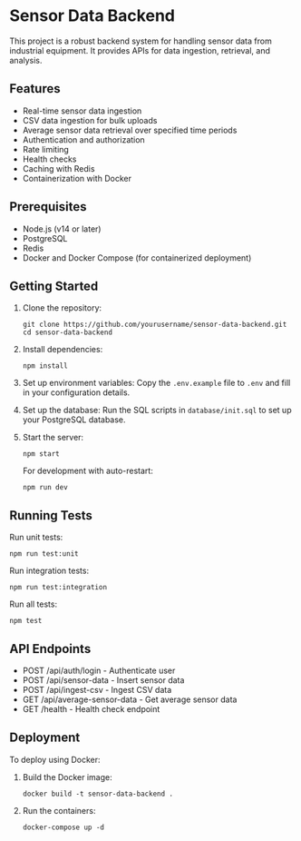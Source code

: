 # Sensor Data Backend

This project is a robust backend system for handling sensor data from industrial equipment. It provides APIs for data ingestion, retrieval, and analysis.

## Features

- Real-time sensor data ingestion
- CSV data ingestion for bulk uploads
- Average sensor data retrieval over specified time periods
- Authentication and authorization
- Rate limiting
- Health checks
- Caching with Redis
- Containerization with Docker

## Prerequisites

- Node.js (v14 or later)
- PostgreSQL
- Redis
- Docker and Docker Compose (for containerized deployment)

## Getting Started

1. Clone the repository:
   ```
   git clone https://github.com/yourusername/sensor-data-backend.git
   cd sensor-data-backend
   ```

2. Install dependencies:
   ```
   npm install
   ```

3. Set up environment variables:
   Copy the `.env.example` file to `.env` and fill in your configuration details.

4. Set up the database:
   Run the SQL scripts in `database/init.sql` to set up your PostgreSQL database.

5. Start the server:
   ```
   npm start
   ```

   For development with auto-restart:
   ```
   npm run dev
   ```

## Running Tests

Run unit tests:
```
npm run test:unit
```

Run integration tests:
```
npm run test:integration
```

Run all tests:
```
npm test
```

## API Endpoints

- POST /api/auth/login - Authenticate user
- POST /api/sensor-data - Insert sensor data
- POST /api/ingest-csv - Ingest CSV data
- GET /api/average-sensor-data - Get average sensor data
- GET /health - Health check endpoint

## Deployment

To deploy using Docker:

1. Build the Docker image:
   ```
   docker build -t sensor-data-backend .
   ```

2. Run the containers:
   ```
   docker-compose up -d
   ```

